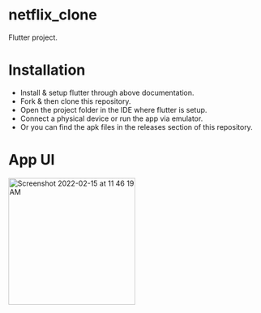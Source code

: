 # netflix_clone

 Flutter project.
 
 
 
 
# Installation

- Install & setup flutter through above documentation.
- Fork & then clone this repository.
- Open the project folder in the IDE where flutter is setup.
- Connect a physical device or run the app via emulator.
- Or you can find the apk files in the releases section of this repository.

# App UI

 <img width="250px"  height alt="Screenshot 2022-02-15 at 11 46 19 AM" src="https://user-images.githubusercontent.com/65447144/154003034-0136a5ad-1358-4630-9021-7cc6e88f3d39.png">





